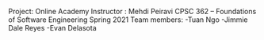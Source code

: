 Project: Online Academy
Instructor : Mehdi Peiravi
CPSC 362 – Foundations of Software Engineering
Spring 2021
Team members:
-Tuan Ngo
-Jimmie Dale Reyes
-Evan Delasota
